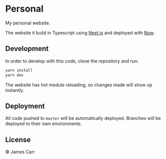 # Personal

My personal website.

The website it build in Typescript using [Next.js](https://nextjs.org/) and deployed with [Now](https://zeit.co/now).

## Development

In order to develop with this code, clone the repository and run:

```sh
yarn install
yarn dev
```

The website has hot module reloading, so changes made will show up instantly.

## Deployment

All code pushed to `master` will be automatically deployed. Branches will be deployed to their own environments.

## License

© James Carr
